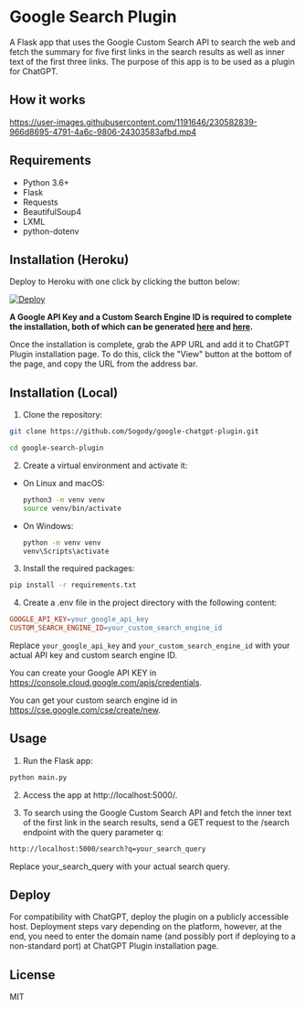 # Google Search Plugin

A Flask app that uses the Google Custom Search API to search the web and fetch the summary for five first links in the search results as well as inner text of the first three links. The purpose of this app is to be used as a plugin for ChatGPT. 

## How it works

https://user-images.githubusercontent.com/1191646/230582839-966d8695-4791-4a6c-9806-24303583afbd.mp4


## Requirements

- Python 3.6+
- Flask
- Requests
- BeautifulSoup4
- LXML
- python-dotenv

## Installation (Heroku)

Deploy to Heroku with one click by clicking the button below: 

[![Deploy](https://www.herokucdn.com/deploy/button.svg)](https://heroku.com/deploy?template=https://github.com/mk8310/websearch-chatgpt-plugin)

**A Google API Key and a Custom Search Engine ID is required to complete the installation, both of which can be generated [here](https://console.cloud.google.com/apis/credentials) and [here](https://cse.google.com/cse/create/new).**

Once the installation is complete, grab the APP URL and add it to ChatGPT Plugin installation page. To do this, click the "View" button at the bottom of the page, and copy the URL from the address bar.

## Installation (Local)

1. Clone the repository:

```bash
git clone https://github.com/Sogody/google-chatgpt-plugin.git

cd google-search-plugin
```

2. Create a virtual environment and activate it:

- On Linux and macOS:

  ```bash
  python3 -m venv venv
  source venv/bin/activate
  ```

- On Windows:

  ```bash
  python -m venv venv
  venv\Scripts\activate
  ```

3. Install the required packages:

```bash
pip install -r requirements.txt
```

4. Create a .env file in the project directory with the following content:

```makefile
GOOGLE_API_KEY=your_google_api_key
CUSTOM_SEARCH_ENGINE_ID=your_custom_search_engine_id
```

Replace `your_google_api_key` and `your_custom_search_engine_id` with your actual API key and custom search engine ID.

You can create your Google API KEY in https://console.cloud.google.com/apis/credentials.

You can get your custom search engine id in https://cse.google.com/cse/create/new.

## Usage

1. Run the Flask app:

```bash
python main.py
```

2. Access the app at http://localhost:5000/.

3. To search using the Google Custom Search API and fetch the inner text of the first link in the search results, send a GET request to the /search endpoint with the query parameter q:

```bash
http://localhost:5000/search?q=your_search_query
```

Replace your_search_query with your actual search query.

## Deploy

For compatibility with ChatGPT, deploy the plugin on a publicly accessible host. Deployment steps vary depending on the platform, however, at the end, you need to enter the domain name (and possibly port if deploying to a non-standard port) at ChatGPT Plugin installation page.

## License
MIT
